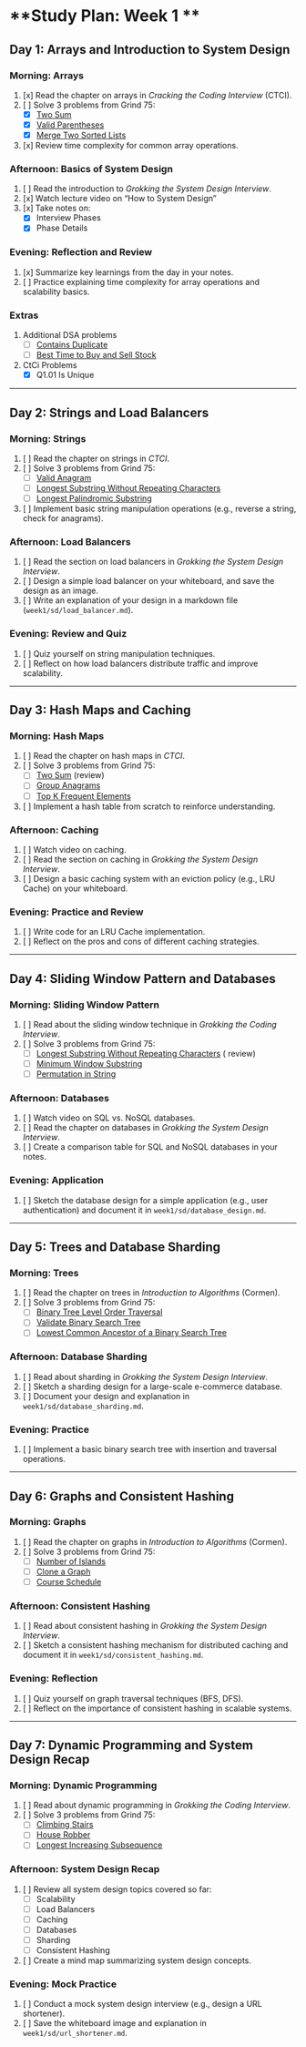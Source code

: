 # **Study Plan: Week 1 **

## **Day 1: Arrays and Introduction to System Design**

### Morning: Arrays

1. [x] Read the chapter on arrays in *Cracking the Coding Interview* (CTCI).
2. [ ] Solve 3 problems from Grind 75:
    - [x] [Two Sum](https://leetcode.com/problems/two-sum/)
    - [x] [Valid Parentheses](https://leetcode.com/problems/valid-parentheses/description/)
    - [x] [Merge Two Sorted Lists](https://leetcode.com/problems/merge-two-sorted-lists/description/)
3. [x] Review time complexity for common array operations.

### Afternoon: Basics of System Design

1. [ ] Read the introduction to *Grokking the System Design Interview*.
2. [x] Watch lecture video on “How to System Design”
3. [x] Take notes on:
    - [x] Interview Phases
    - [x] Phase Details

### Evening: Reflection and Review

1. [x] Summarize key learnings from the day in your notes.
2. [ ] Practice explaining time complexity for array operations and scalability basics.

### Extras

1. Additional DSA problems
    - [ ] [Contains Duplicate](https://leetcode.com/problems/contains-duplicate/)
    - [ ] [Best Time to Buy and Sell Stock](https://leetcode.com/problems/best-time-to-buy-and-sell-stock/)
2. CtCi Problems
    - [x] Q1.01 Is Unique

---

## **Day 2: Strings and Load Balancers**

### Morning: Strings

1. [ ] Read the chapter on strings in *CTCI*.
2. [ ] Solve 3 problems from Grind 75:
    - [ ] [Valid Anagram](https://leetcode.com/problems/valid-anagram/)
    - [ ] [Longest Substring Without Repeating Characters](https://leetcode.com/problems/longest-substring-without-repeating-characters/)
    - [ ] [Longest Palindromic Substring](https://leetcode.com/problems/longest-palindromic-substring/)
3. [ ] Implement basic string manipulation operations (e.g., reverse a string, check for anagrams).

### Afternoon: Load Balancers

1. [ ] Read the section on load balancers in *Grokking the System Design Interview*.
2. [ ] Design a simple load balancer on your whiteboard, and save the design as an image.
3. [ ] Write an explanation of your design in a markdown file (`week1/sd/load_balancer.md`).

### Evening: Review and Quiz

1. [ ] Quiz yourself on string manipulation techniques.
2. [ ] Reflect on how load balancers distribute traffic and improve scalability.

---

## **Day 3: Hash Maps and Caching**

### Morning: Hash Maps

1. [ ] Read the chapter on hash maps in *CTCI*.
2. [ ] Solve 3 problems from Grind 75:
    - [ ] [Two Sum](https://leetcode.com/problems/two-sum/) (review)
    - [ ] [Group Anagrams](https://leetcode.com/problems/group-anagrams/)
    - [ ] [Top K Frequent Elements](https://leetcode.com/problems/top-k-frequent-elements/)
3. [ ] Implement a hash table from scratch to reinforce understanding.

### Afternoon: Caching

1. [ ] Watch video on caching.
2. [ ] Read the section on caching in *Grokking the System Design Interview*.
3. [ ] Design a basic caching system with an eviction policy (e.g., LRU Cache) on your whiteboard.

### Evening: Practice and Review

1. [ ] Write code for an LRU Cache implementation.
2. [ ] Reflect on the pros and cons of different caching strategies.

---

## **Day 4: Sliding Window Pattern and Databases**

### Morning: Sliding Window Pattern

1. [ ] Read about the sliding window technique in *Grokking the Coding Interview*.
2. [ ] Solve 3 problems from Grind 75:
    - [ ] [Longest Substring Without Repeating Characters](https://leetcode.com/problems/longest-substring-without-repeating-characters/) (
      review)
    - [ ] [Minimum Window Substring](https://leetcode.com/problems/minimum-window-substring/)
    - [ ] [Permutation in String](https://leetcode.com/problems/permutation-in-string/)

### Afternoon: Databases

1. [ ] Watch video on SQL vs. NoSQL databases.
2. [ ] Read the chapter on databases in *Grokking the System Design Interview*.
3. [ ] Create a comparison table for SQL and NoSQL databases in your notes.

### Evening: Application

1. [ ] Sketch the database design for a simple application (e.g., user authentication) and document it in
   `week1/sd/database_design.md`.

---

## **Day 5: Trees and Database Sharding**

### Morning: Trees

1. [ ] Read the chapter on trees in *Introduction to Algorithms* (Cormen).
2. [ ] Solve 3 problems from Grind 75:
    - [ ] [Binary Tree Level Order Traversal](https://leetcode.com/problems/binary-tree-level-order-traversal/)
    - [ ] [Validate Binary Search Tree](https://leetcode.com/problems/validate-binary-search-tree/)
    - [ ] [Lowest Common Ancestor of a Binary Search Tree](https://leetcode.com/problems/lowest-common-ancestor-of-a-binary-search-tree/)

### Afternoon: Database Sharding

1. [ ] Read about sharding in *Grokking the System Design Interview*.
2. [ ] Sketch a sharding design for a large-scale e-commerce database.
3. [ ] Document your design and explanation in `week1/sd/database_sharding.md`.

### Evening: Practice

1. [ ] Implement a basic binary search tree with insertion and traversal operations.

---

## **Day 6: Graphs and Consistent Hashing**

### Morning: Graphs

1. [ ] Read the chapter on graphs in *Introduction to Algorithms* (Cormen).
2. [ ] Solve 3 problems from Grind 75:
    - [ ] [Number of Islands](https://leetcode.com/problems/number-of-islands/)
    - [ ] [Clone a Graph](https://leetcode.com/problems/clone-graph/)
    - [ ] [Course Schedule](https://leetcode.com/problems/course-schedule/)

### Afternoon: Consistent Hashing

1. [ ] Read about consistent hashing in *Grokking the System Design Interview*.
2. [ ] Sketch a consistent hashing mechanism for distributed caching and document it in
   `week1/sd/consistent_hashing.md`.

### Evening: Reflection

1. [ ] Quiz yourself on graph traversal techniques (BFS, DFS).
2. [ ] Reflect on the importance of consistent hashing in scalable systems.

---

## **Day 7: Dynamic Programming and System Design Recap**

### Morning: Dynamic Programming

1. [ ] Read about dynamic programming in *Grokking the Coding Interview*.
2. [ ] Solve 3 problems from Grind 75:
    - [ ] [Climbing Stairs](https://leetcode.com/problems/climbing-stairs/)
    - [ ] [House Robber](https://leetcode.com/problems/house-robber/)
    - [ ] [Longest Increasing Subsequence](https://leetcode.com/problems/longest-increasing-subsequence/)

### Afternoon: System Design Recap

1. [ ] Review all system design topics covered so far:
    - [ ] Scalability
    - [ ] Load Balancers
    - [ ] Caching
    - [ ] Databases
    - [ ] Sharding
    - [ ] Consistent Hashing
2. [ ] Create a mind map summarizing system design concepts.

### Evening: Mock Practice

1. [ ] Conduct a mock system design interview (e.g., design a URL shortener).
2. [ ] Save the whiteboard image and explanation in `week1/sd/url_shortener.md`.